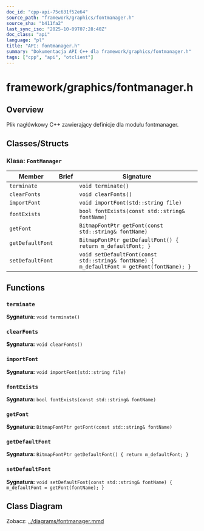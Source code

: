 ```yaml
---
doc_id: "cpp-api-75c631f52e64"
source_path: "framework/graphics/fontmanager.h"
source_sha: "b411fa2"
last_sync_iso: "2025-10-09T07:28:40Z"
doc_class: "api"
language: "pl"
title: "API: fontmanager.h"
summary: "Dokumentacja API C++ dla framework/graphics/fontmanager.h"
tags: ["cpp", "api", "otclient"]
---
```


# framework/graphics/fontmanager.h

## Overview

Plik nagłówkowy C++ zawierający definicje dla modułu fontmanager.

## Classes/Structs

### Klasa: `FontManager`

| Member | Brief | Signature |
|--------|-------|-----------|
| `terminate` |  | `void terminate()` |
| `clearFonts` |  | `void clearFonts()` |
| `importFont` |  | `void importFont(std::string file)` |
| `fontExists` |  | `bool fontExists(const std::string& fontName)` |
| `getFont` |  | `BitmapFontPtr getFont(const std::string& fontName)` |
| `getDefaultFont` |  | `BitmapFontPtr getDefaultFont() { return m_defaultFont; }` |
| `setDefaultFont` |  | `void setDefaultFont(const std::string& fontName) { m_defaultFont = getFont(fontName); }` |

## Functions

### `terminate`

**Sygnatura:** `void terminate()`

### `clearFonts`

**Sygnatura:** `void clearFonts()`

### `importFont`

**Sygnatura:** `void importFont(std::string file)`

### `fontExists`

**Sygnatura:** `bool fontExists(const std::string& fontName)`

### `getFont`

**Sygnatura:** `BitmapFontPtr getFont(const std::string& fontName)`

### `getDefaultFont`

**Sygnatura:** `BitmapFontPtr getDefaultFont() { return m_defaultFont; }`

### `setDefaultFont`

**Sygnatura:** `void setDefaultFont(const std::string& fontName) { m_defaultFont = getFont(fontName); }`

## Class Diagram

Zobacz: [../diagrams/fontmanager.mmd](../diagrams/fontmanager.mmd)
